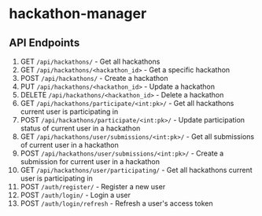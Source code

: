 # hackathon-manager
## API Endpoints
1. GET `/api/hackathons/` - Get all hackathons
2. GET `/api/hackathons/<hackathon_id>` - Get a specific hackathon
3. POST `/api/hackathons/` - Create a hackathon
4. PUT `/api/hackathons/<hackathon_id>` - Update a hackathon
5. DELETE `/api/hackathons/<hackathon_id>` - Delete a hackathon
6. GET `/api/hackathons/participate/<int:pk>/` - Get all hackathons current user is participating in
7. POST `/api/hackathons/participate/<int:pk>/` - Update participation status of current user in a hackathon
8. GET `/api/hackathons/user/submissions/<int:pk>/` - Get all submissions of current user in a hackathon
9. POST `/api/hackathons/user/submissions/<int:pk>/` - Create a submission for current user in a hackathon
10. GET `/api/hackathons/user/participating/` - Get all hackathons current user is participating in
11. POST `/auth/register/` - Register a new user
12. POST `/auth/login/` - Login a user
13. POST `/auth/login/refresh` - Refresh a user's access token
